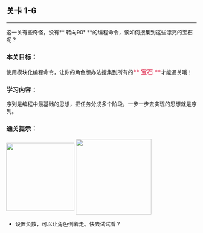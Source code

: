 ## 关卡 1-6

------
这一关有些奇怪，没有** 转向90° **的编程命令，该如何搜集到这些漂亮的宝石呢？

### 本关目标：
使用模块化编程命令，让你的角色想办法搜集到所有的<font color=#DC143C size=3>** 宝石 **</font>才能通关哦！

### 学习内容：
序列是编程中最基础的思想，把任务分成多个阶段，一步一步去实现的思想就是序列。

### 通关提示：
<img src="./scene/image/fushu.png" width = "180" alt="" align=center />

<img src="./scene/image/fushu_moveforward.png" width = "200" alt="" align=center />

 - 设置负数，可以让角色倒着走。快去试试看？